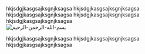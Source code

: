 hkjsdgjkasgsajksgnjksagsa                  hkjsdgjkasgsajksgnjksagsa                  hkjsdgjkasgsajksgnjksagsa                  hkjsdgjkasgsajksgnjksagsa                  hkjsdgjkasgsajksgnjksagsa                  
![بسم-الله-الرحمن-الرحيم](https://github.com/user-attachments/assets/d5e54a13-cd88-4274-ae7e-f541965aecbe)

hkjsdgjkasgsajksgnjksagsa                                      hkjsdgjkasgsajksgnjksagsa                  hkjsdgjkasgsajksgnjksagsa                  
